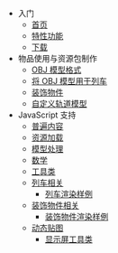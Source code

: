 - 入门
  - [首页](README.md)
  - [特性功能](feature.md)
  - [下载](download.md)
- 物品使用与资源包制作
  - [OBJ 模型格式](objschem.md)
  - [将 OBJ 模型用于列车](trainmodel.md)
  - [装饰物件](eyecandy.md)
  - [自定义轨道模型](railmodel.md)
- JavaScript 支持
  - [普遍内容](js-general.md)
  - [资源加载](js-resources.md)
  - [模型处理](js-model-processing)
  - [数学](js-math.md)
  - [工具类](js-util.md)
  - [列车相关](js-train.md)
    - [列车渲染样例](js-example-train.md)
  - [装饰物件相关](js-eyecandy.md)
    - [装饰物件渲染样例](js-example-eyecandy.md)
  - [动态贴图](js-dynamic-texture.md)
    - [显示屏工具类](js-display-helper.md)